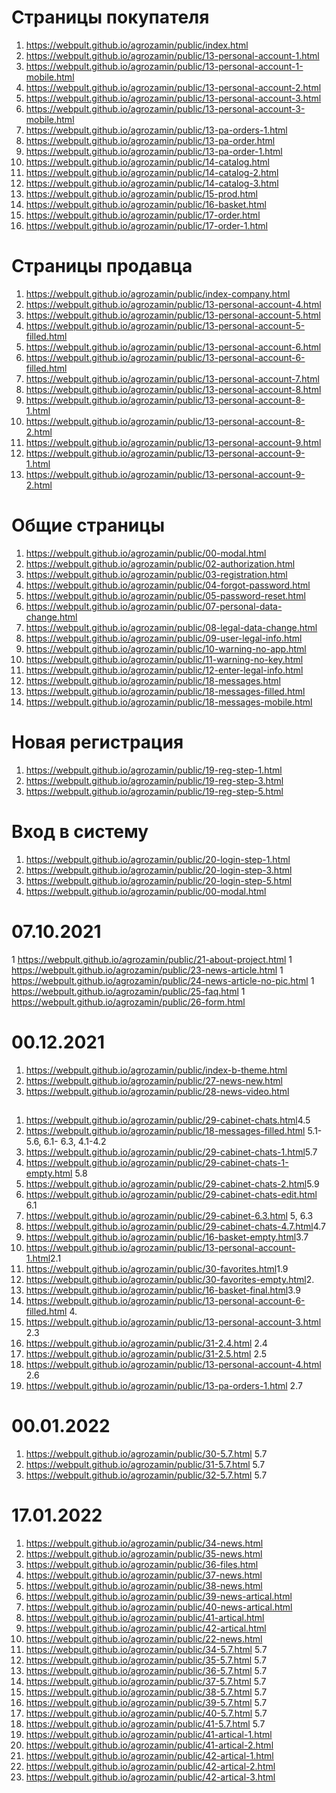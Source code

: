 # Страницы покупателя
1.  <https://webpult.github.io/agrozamin/public/index.html>
2.  <https://webpult.github.io/agrozamin/public/13-personal-account-1.html>
3.  <https://webpult.github.io/agrozamin/public/13-personal-account-1-mobile.html>
4.  <https://webpult.github.io/agrozamin/public/13-personal-account-2.html>
5.  <https://webpult.github.io/agrozamin/public/13-personal-account-3.html>
6.  <https://webpult.github.io/agrozamin/public/13-personal-account-3-mobile.html>
7.  <https://webpult.github.io/agrozamin/public/13-pa-orders-1.html>
8.  <https://webpult.github.io/agrozamin/public/13-pa-order.html>
9.  <https://webpult.github.io/agrozamin/public/13-pa-order-1.html>
10. <https://webpult.github.io/agrozamin/public/14-catalog.html>
11. <https://webpult.github.io/agrozamin/public/14-catalog-2.html>
12. <https://webpult.github.io/agrozamin/public/14-catalog-3.html>
13. <https://webpult.github.io/agrozamin/public/15-prod.html>
14. <https://webpult.github.io/agrozamin/public/16-basket.html>
15. <https://webpult.github.io/agrozamin/public/17-order.html>
16. <https://webpult.github.io/agrozamin/public/17-order-1.html>

# Страницы продавца
1.  <https://webpult.github.io/agrozamin/public/index-company.html>
2.  <https://webpult.github.io/agrozamin/public/13-personal-account-4.html>
3.  <https://webpult.github.io/agrozamin/public/13-personal-account-5.html>
4.  <https://webpult.github.io/agrozamin/public/13-personal-account-5-filled.html>
5.  <https://webpult.github.io/agrozamin/public/13-personal-account-6.html>
6.  <https://webpult.github.io/agrozamin/public/13-personal-account-6-filled.html>
7.  <https://webpult.github.io/agrozamin/public/13-personal-account-7.html>
8.  <https://webpult.github.io/agrozamin/public/13-personal-account-8.html>
9.  <https://webpult.github.io/agrozamin/public/13-personal-account-8-1.html>
10. <https://webpult.github.io/agrozamin/public/13-personal-account-8-2.html>
11. <https://webpult.github.io/agrozamin/public/13-personal-account-9.html>
12. <https://webpult.github.io/agrozamin/public/13-personal-account-9-1.html>
13. <https://webpult.github.io/agrozamin/public/13-personal-account-9-2.html>

# Общие страницы
1.  <https://webpult.github.io/agrozamin/public/00-modal.html>
1.  <https://webpult.github.io/agrozamin/public/02-authorization.html>
1.  <https://webpult.github.io/agrozamin/public/03-registration.html>
1.  <https://webpult.github.io/agrozamin/public/04-forgot-password.html>
1.  <https://webpult.github.io/agrozamin/public/05-password-reset.html>
1.  <https://webpult.github.io/agrozamin/public/07-personal-data-change.html>
1.  <https://webpult.github.io/agrozamin/public/08-legal-data-change.html>
1.  <https://webpult.github.io/agrozamin/public/09-user-legal-info.html>
1.  <https://webpult.github.io/agrozamin/public/10-warning-no-app.html>
1. <https://webpult.github.io/agrozamin/public/11-warning-no-key.html>
1. <https://webpult.github.io/agrozamin/public/12-enter-legal-info.html>
1. <https://webpult.github.io/agrozamin/public/18-messages.html>
1. <https://webpult.github.io/agrozamin/public/18-messages-filled.html>
1. <https://webpult.github.io/agrozamin/public/18-messages-mobile.html>
# Новая регистрация
1.  <https://webpult.github.io/agrozamin/public/19-reg-step-1.html>
2.  <https://webpult.github.io/agrozamin/public/19-reg-step-3.html>
3.  <https://webpult.github.io/agrozamin/public/19-reg-step-5.html>
# Вход в систему
1.  <https://webpult.github.io/agrozamin/public/20-login-step-1.html>
1.  <https://webpult.github.io/agrozamin/public/20-login-step-3.html>
1.  <https://webpult.github.io/agrozamin/public/20-login-step-5.html>
1.  <https://webpult.github.io/agrozamin/public/00-modal.html>

# 07.10.2021

1 <https://webpult.github.io/agrozamin/public/21-about-project.html>
1 <https://webpult.github.io/agrozamin/public/23-news-article.html>
1 <https://webpult.github.io/agrozamin/public/24-news-article-no-pic.html>
1 <https://webpult.github.io/agrozamin/public/25-faq.html>
1 <https://webpult.github.io/agrozamin/public/26-form.html>

# 00.12.2021
1. <https://webpult.github.io/agrozamin/public/index-b-theme.html>
2. <https://webpult.github.io/agrozamin/public/27-news-new.html>
3. <https://webpult.github.io/agrozamin/public/28-news-video.html>
## 
1. <https://webpult.github.io/agrozamin/public/29-cabinet-chats.html>4.5
2. <https://webpult.github.io/agrozamin/public/18-messages-filled.html> 5.1-5.6, 6.1- 6.3, 4.1-4.2
3. <https://webpult.github.io/agrozamin/public/29-cabinet-chats-1.html>5.7
4. <https://webpult.github.io/agrozamin/public/29-cabinet-chats-1-empty.html> 5.8
5. <https://webpult.github.io/agrozamin/public/29-cabinet-chats-2.html>5.9
6. <https://webpult.github.io/agrozamin/public/29-cabinet-chats-edit.html> 6.1
7. <https://webpult.github.io/agrozamin/public/29-cabinet-6.3.html> 5, 6.3
8. <https://webpult.github.io/agrozamin/public/29-cabinet-chats-4.7.html>4.7
9. <https://webpult.github.io/agrozamin/public/16-basket-empty.html>3.7
10. <https://webpult.github.io/agrozamin/public/13-personal-account-1.html>2.1
11. <https://webpult.github.io/agrozamin/public/30-favorites.html>1.9
12. <https://webpult.github.io/agrozamin/public/30-favorites-empty.html>2.
13. <https://webpult.github.io/agrozamin/public/16-basket-final.html>3.9
14. <https://webpult.github.io/agrozamin/public/13-personal-account-6-filled.html> 4.
15. <https://webpult.github.io/agrozamin/public/13-personal-account-3.html> 2.3
16. <https://webpult.github.io/agrozamin/public/31-2.4.html> 2.4
17. <https://webpult.github.io/agrozamin/public/31-2.5.html> 2.5
18. <https://webpult.github.io/agrozamin/public/13-personal-account-4.html> 2.6
19. <https://webpult.github.io/agrozamin/public/13-pa-orders-1.html> 2.7
# 00.01.2022
1.  <https://webpult.github.io/agrozamin/public/30-5.7.html> 5.7
2.  <https://webpult.github.io/agrozamin/public/31-5.7.html> 5.7
3.  <https://webpult.github.io/agrozamin/public/32-5.7.html> 5.7
# 17.01.2022
1.  <https://webpult.github.io/agrozamin/public/34-news.html>
2.  <https://webpult.github.io/agrozamin/public/35-news.html>
3.  <https://webpult.github.io/agrozamin/public/36-files.html>
4.  <https://webpult.github.io/agrozamin/public/37-news.html>
5.  <https://webpult.github.io/agrozamin/public/38-news.html>
6.  <https://webpult.github.io/agrozamin/public/39-news-artical.html>
7.  <https://webpult.github.io/agrozamin/public/40-news-artical.html>
8.  <https://webpult.github.io/agrozamin/public/41-artical.html>
9.  <https://webpult.github.io/agrozamin/public/42-artical.html>
10. <https://webpult.github.io/agrozamin/public/22-news.html>
11. <https://webpult.github.io/agrozamin/public/34-5.7.html> 5.7
12. <https://webpult.github.io/agrozamin/public/35-5.7.html> 5.7
13. <https://webpult.github.io/agrozamin/public/36-5.7.html> 5.7
14. <https://webpult.github.io/agrozamin/public/37-5.7.html> 5.7
15. <https://webpult.github.io/agrozamin/public/38-5.7.html> 5.7
16. <https://webpult.github.io/agrozamin/public/39-5.7.html> 5.7
17. <https://webpult.github.io/agrozamin/public/40-5.7.html> 5.7
18. <https://webpult.github.io/agrozamin/public/41-5.7.html> 5.7
19. <https://webpult.github.io/agrozamin/public/41-artical-1.html>
20. <https://webpult.github.io/agrozamin/public/41-artical-2.html>
21. <https://webpult.github.io/agrozamin/public/42-artical-1.html>
22. <https://webpult.github.io/agrozamin/public/42-artical-2.html>
23. <https://webpult.github.io/agrozamin/public/42-artical-3.html>
<!-- 20. <https://webpult.github.io/agrozamin/public/42-5.7.html> 5.7 -->